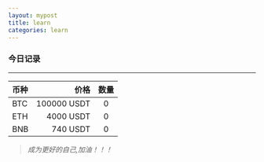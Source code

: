```yaml
---
layout: mypost
title: learn
categories: learn
---
```


### 今日记录

---

|币种     | 价格           | 数量 |
|:------  |---------:     |:--:  |
|BTC      |  100000 USDT  |  0  |
|ETH      |  4000 USDT    |  0  |
|BNB      |  740 USDT     |  0  |

> *成为更好的自己,加油！！！*
